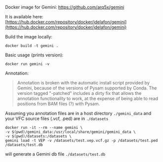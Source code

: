 
Docker image for Gemini: https://github.com/arq5x/gemini

It is available here: [https://hub.docker.com/repository/docker/jdelafon/gemini](https://hub.docker.com/repository/docker/jdelafon/gemini)

Build the image locally:
```
docker build -t gemini .
```

Basic usage (prints version):
```
docker run gemini -v
```

Annotation:

> Annotation is broken with the automatic install script provided by Gemini, 
> because of the versions of Pysam supported by Conda.
> The version tagged "-patched" includes a dirty fix that allows the annotation functionality to work,
> at the expense of being able to read positions from BAM files (?) with Pysam.

Assuming you annotation files are in a host directory `./gemini_data`
and your VFC source files (.vcf, .ped) are in `./datasets`
```
docker run -it --rm --name gemini \
-v $(pwd)/gemini_data:/usr/local/share/gemini/gemini_data \
-v $(pwd)/datasets:/datasets \
gemini load -t VEP -v /datasets/test.vep.vcf.gz -p /datasets/test.ped /datasets/test.db
```
will generate a Gemini db file `./datasets/test.db` 
